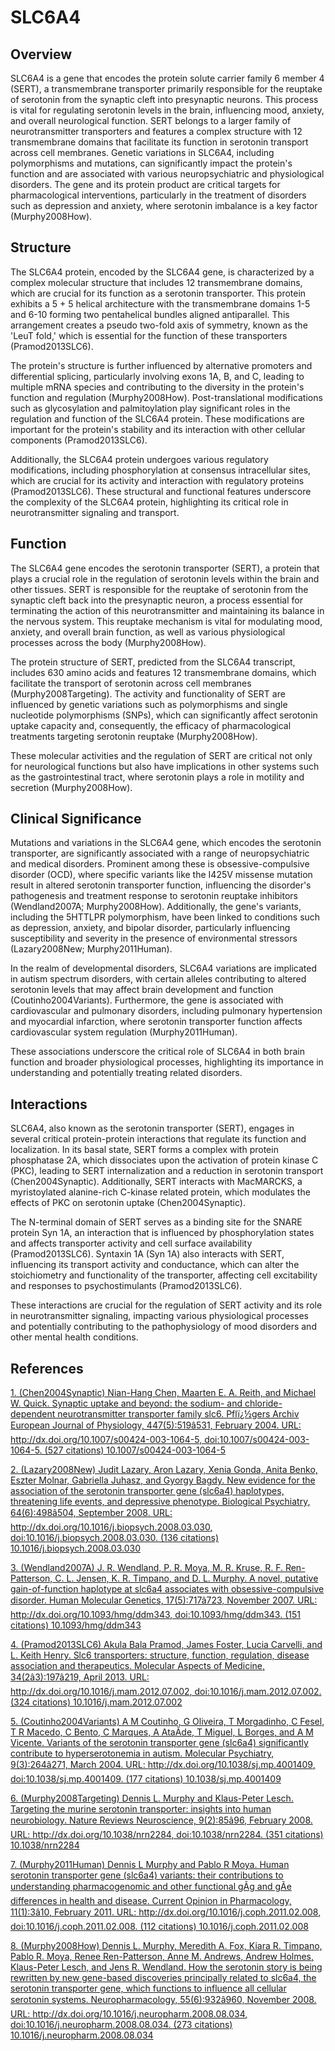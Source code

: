 # SLC6A4

## Overview
SLC6A4 is a gene that encodes the protein solute carrier family 6 member 4 (SERT), a transmembrane transporter primarily responsible for the reuptake of serotonin from the synaptic cleft into presynaptic neurons. This process is vital for regulating serotonin levels in the brain, influencing mood, anxiety, and overall neurological function. SERT belongs to a larger family of neurotransmitter transporters and features a complex structure with 12 transmembrane domains that facilitate its function in serotonin transport across cell membranes. Genetic variations in SLC6A4, including polymorphisms and mutations, can significantly impact the protein's function and are associated with various neuropsychiatric and physiological disorders. The gene and its protein product are critical targets for pharmacological interventions, particularly in the treatment of disorders such as depression and anxiety, where serotonin imbalance is a key factor (Murphy2008How).

## Structure
The SLC6A4 protein, encoded by the SLC6A4 gene, is characterized by a complex molecular structure that includes 12 transmembrane domains, which are crucial for its function as a serotonin transporter. This protein exhibits a 5 + 5 helical architecture with the transmembrane domains 1-5 and 6-10 forming two pentahelical bundles aligned antiparallel. This arrangement creates a pseudo two-fold axis of symmetry, known as the 'LeuT fold,' which is essential for the function of these transporters (Pramod2013SLC6). 

The protein's structure is further influenced by alternative promoters and differential splicing, particularly involving exons 1A, B, and C, leading to multiple mRNA species and contributing to the diversity in the protein's function and regulation (Murphy2008How). Post-translational modifications such as glycosylation and palmitoylation play significant roles in the regulation and function of the SLC6A4 protein. These modifications are important for the protein's stability and its interaction with other cellular components (Pramod2013SLC6).

Additionally, the SLC6A4 protein undergoes various regulatory modifications, including phosphorylation at consensus intracellular sites, which are crucial for its activity and interaction with regulatory proteins (Pramod2013SLC6). These structural and functional features underscore the complexity of the SLC6A4 protein, highlighting its critical role in neurotransmitter signaling and transport.

## Function
The SLC6A4 gene encodes the serotonin transporter (SERT), a protein that plays a crucial role in the regulation of serotonin levels within the brain and other tissues. SERT is responsible for the reuptake of serotonin from the synaptic cleft back into the presynaptic neuron, a process essential for terminating the action of this neurotransmitter and maintaining its balance in the nervous system. This reuptake mechanism is vital for modulating mood, anxiety, and overall brain function, as well as various physiological processes across the body (Murphy2008How).

The protein structure of SERT, predicted from the SLC6A4 transcript, includes 630 amino acids and features 12 transmembrane domains, which facilitate the transport of serotonin across cell membranes (Murphy2008Targeting). The activity and functionality of SERT are influenced by genetic variations such as polymorphisms and single nucleotide polymorphisms (SNPs), which can significantly affect serotonin uptake capacity and, consequently, the efficacy of pharmacological treatments targeting serotonin reuptake (Murphy2008How).

These molecular activities and the regulation of SERT are critical not only for neurological functions but also have implications in other systems such as the gastrointestinal tract, where serotonin plays a role in motility and secretion (Murphy2008How).

## Clinical Significance
Mutations and variations in the SLC6A4 gene, which encodes the serotonin transporter, are significantly associated with a range of neuropsychiatric and medical disorders. Prominent among these is obsessive-compulsive disorder (OCD), where specific variants like the I425V missense mutation result in altered serotonin transporter function, influencing the disorder's pathogenesis and treatment response to serotonin reuptake inhibitors (Wendland2007A; Murphy2008How). Additionally, the gene's variants, including the 5HTTLPR polymorphism, have been linked to conditions such as depression, anxiety, and bipolar disorder, particularly influencing susceptibility and severity in the presence of environmental stressors (Lazary2008New; Murphy2011Human).

In the realm of developmental disorders, SLC6A4 variations are implicated in autism spectrum disorders, with certain alleles contributing to altered serotonin levels that may affect brain development and function (Coutinho2004Variants). Furthermore, the gene is associated with cardiovascular and pulmonary disorders, including pulmonary hypertension and myocardial infarction, where serotonin transporter function affects cardiovascular system regulation (Murphy2011Human).

These associations underscore the critical role of SLC6A4 in both brain function and broader physiological processes, highlighting its importance in understanding and potentially treating related disorders.

## Interactions
SLC6A4, also known as the serotonin transporter (SERT), engages in several critical protein-protein interactions that regulate its function and localization. In its basal state, SERT forms a complex with protein phosphatase 2A, which dissociates upon the activation of protein kinase C (PKC), leading to SERT internalization and a reduction in serotonin transport (Chen2004Synaptic). Additionally, SERT interacts with MacMARCKS, a myristoylated alanine-rich C-kinase related protein, which modulates the effects of PKC on serotonin uptake (Chen2004Synaptic). 

The N-terminal domain of SERT serves as a binding site for the SNARE protein Syn 1A, an interaction that is influenced by phosphorylation states and affects transporter activity and cell surface availability (Pramod2013SLC6). Syntaxin 1A (Syn 1A) also interacts with SERT, influencing its transport activity and conductance, which can alter the stoichiometry and functionality of the transporter, affecting cell excitability and responses to psychostimulants (Pramod2013SLC6). 

These interactions are crucial for the regulation of SERT activity and its role in neurotransmitter signaling, impacting various physiological processes and potentially contributing to the pathophysiology of mood disorders and other mental health conditions.


## References


[1. (Chen2004Synaptic) Nian-Hang Chen, Maarten E. A. Reith, and Michael W. Quick. Synaptic uptake and beyond: the sodium- and chloride-dependent neurotransmitter transporter family slc6. Pflï¿½gers Archiv European Journal of Physiology, 447(5):519â531, February 2004. URL: http://dx.doi.org/10.1007/s00424-003-1064-5, doi:10.1007/s00424-003-1064-5. (527 citations) 10.1007/s00424-003-1064-5](https://doi.org/10.1007/s00424-003-1064-5)

[2. (Lazary2008New) Judit Lazary, Aron Lazary, Xenia Gonda, Anita Benko, Eszter Molnar, Gabriella Juhasz, and Gyorgy Bagdy. New evidence for the association of the serotonin transporter gene (slc6a4) haplotypes, threatening life events, and depressive phenotype. Biological Psychiatry, 64(6):498â504, September 2008. URL: http://dx.doi.org/10.1016/j.biopsych.2008.03.030, doi:10.1016/j.biopsych.2008.03.030. (136 citations) 10.1016/j.biopsych.2008.03.030](https://doi.org/10.1016/j.biopsych.2008.03.030)

[3. (Wendland2007A) J. R. Wendland, P. R. Moya, M. R. Kruse, R. F. Ren-Patterson, C. L. Jensen, K. R. Timpano, and D. L. Murphy. A novel, putative gain-of-function haplotype at slc6a4 associates with obsessive-compulsive disorder. Human Molecular Genetics, 17(5):717â723, November 2007. URL: http://dx.doi.org/10.1093/hmg/ddm343, doi:10.1093/hmg/ddm343. (151 citations) 10.1093/hmg/ddm343](https://doi.org/10.1093/hmg/ddm343)

[4. (Pramod2013SLC6) Akula Bala Pramod, James Foster, Lucia Carvelli, and L. Keith Henry. Slc6 transporters: structure, function, regulation, disease association and therapeutics. Molecular Aspects of Medicine, 34(2â3):197â219, April 2013. URL: http://dx.doi.org/10.1016/j.mam.2012.07.002, doi:10.1016/j.mam.2012.07.002. (324 citations) 10.1016/j.mam.2012.07.002](https://doi.org/10.1016/j.mam.2012.07.002)

[5. (Coutinho2004Variants) A M Coutinho, G Oliveira, T Morgadinho, C Fesel, T R Macedo, C Bento, C Marques, A AtaÃ­de, T Miguel, L Borges, and A M Vicente. Variants of the serotonin transporter gene (slc6a4) significantly contribute to hyperserotonemia in autism. Molecular Psychiatry, 9(3):264â271, March 2004. URL: http://dx.doi.org/10.1038/sj.mp.4001409, doi:10.1038/sj.mp.4001409. (177 citations) 10.1038/sj.mp.4001409](https://doi.org/10.1038/sj.mp.4001409)

[6. (Murphy2008Targeting) Dennis L. Murphy and Klaus-Peter Lesch. Targeting the murine serotonin transporter: insights into human neurobiology. Nature Reviews Neuroscience, 9(2):85â96, February 2008. URL: http://dx.doi.org/10.1038/nrn2284, doi:10.1038/nrn2284. (351 citations) 10.1038/nrn2284](https://doi.org/10.1038/nrn2284)

[7. (Murphy2011Human) Dennis L Murphy and Pablo R Moya. Human serotonin transporter gene (slc6a4) variants: their contributions to understanding pharmacogenomic and other functional gÃg and gÃe differences in health and disease. Current Opinion in Pharmacology, 11(1):3â10, February 2011. URL: http://dx.doi.org/10.1016/j.coph.2011.02.008, doi:10.1016/j.coph.2011.02.008. (112 citations) 10.1016/j.coph.2011.02.008](https://doi.org/10.1016/j.coph.2011.02.008)

[8. (Murphy2008How) Dennis L. Murphy, Meredith A. Fox, Kiara R. Timpano, Pablo R. Moya, Renee Ren-Patterson, Anne M. Andrews, Andrew Holmes, Klaus-Peter Lesch, and Jens R. Wendland. How the serotonin story is being rewritten by new gene-based discoveries principally related to slc6a4, the serotonin transporter gene, which functions to influence all cellular serotonin systems. Neuropharmacology, 55(6):932â960, November 2008. URL: http://dx.doi.org/10.1016/j.neuropharm.2008.08.034, doi:10.1016/j.neuropharm.2008.08.034. (273 citations) 10.1016/j.neuropharm.2008.08.034](https://doi.org/10.1016/j.neuropharm.2008.08.034)